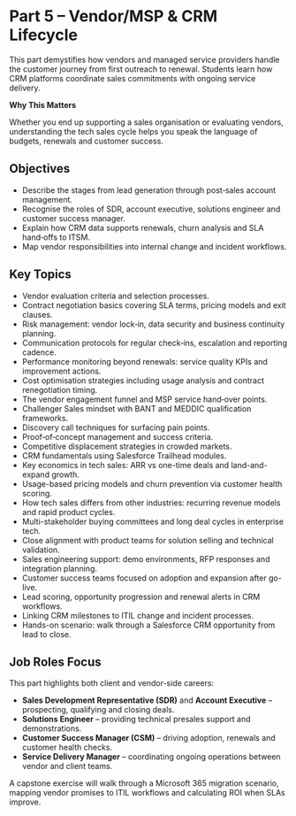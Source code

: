 # Part 5 – Vendor/MSP & CRM Lifecycle

This part demystifies how vendors and managed service providers handle the customer journey from first outreach to renewal. Students learn how CRM platforms coordinate sales commitments with ongoing service delivery.

**Why This Matters**

Whether you end up supporting a sales organisation or evaluating vendors, understanding the tech sales cycle helps you speak the language of budgets, renewals and customer success.

## Objectives

- Describe the stages from lead generation through post‑sales account management.
- Recognise the roles of SDR, account executive, solutions engineer and customer success manager.
- Explain how CRM data supports renewals, churn analysis and SLA hand‑offs to ITSM.
- Map vendor responsibilities into internal change and incident workflows.

## Key Topics

- Vendor evaluation criteria and selection processes.
- Contract negotiation basics covering SLA terms, pricing models and exit clauses.
- Risk management: vendor lock‑in, data security and business continuity planning.
- Communication protocols for regular check‑ins, escalation and reporting cadence.
- Performance monitoring beyond renewals: service quality KPIs and improvement actions.
- Cost optimisation strategies including usage analysis and contract renegotiation timing.
- The vendor engagement funnel and MSP service hand‑over points.
- Challenger Sales mindset with BANT and MEDDIC qualification frameworks.
- Discovery call techniques for surfacing pain points.
- Proof‑of‑concept management and success criteria.
- Competitive displacement strategies in crowded markets.
- CRM fundamentals using Salesforce Trailhead modules.
- Key economics in tech sales: ARR vs one-time deals and land-and-expand growth.
- Usage-based pricing models and churn prevention via customer health scoring.
- How tech sales differs from other industries: recurring revenue models and rapid product cycles.
- Multi-stakeholder buying committees and long deal cycles in enterprise tech.
- Close alignment with product teams for solution selling and technical validation.
- Sales engineering support: demo environments, RFP responses and integration planning.
- Customer success teams focused on adoption and expansion after go-live.
- Lead scoring, opportunity progression and renewal alerts in CRM workflows.
- Linking CRM milestones to ITIL change and incident processes.
- Hands-on scenario: walk through a Salesforce CRM opportunity from lead to close.

## Job Roles Focus

This part highlights both client and vendor-side careers:

- **Sales Development Representative (SDR)** and **Account Executive** – prospecting, qualifying and closing deals.
- **Solutions Engineer** – providing technical presales support and demonstrations.
- **Customer Success Manager (CSM)** – driving adoption, renewals and customer health checks.
- **Service Delivery Manager** – coordinating ongoing operations between vendor and client teams.

A capstone exercise will walk through a Microsoft 365 migration scenario, mapping vendor promises to ITIL workflows and calculating ROI when SLAs improve.
